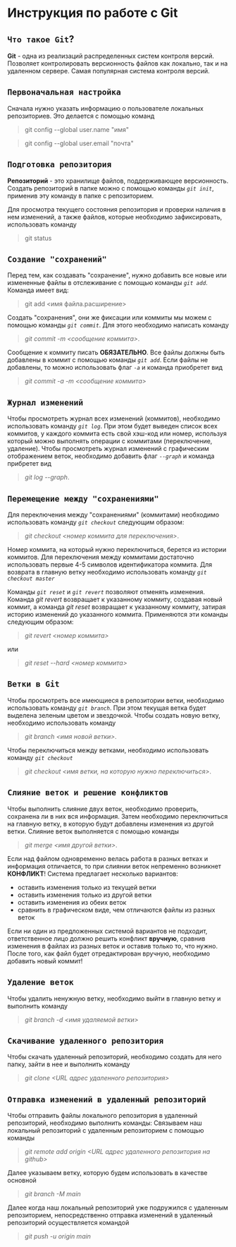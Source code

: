 # Инструкция по работе с Git

## `Что такое Git`?
**Git** - одна из реализаций распределенных систем контроля версий. Позволяет контролировать версионность файлов как локально, так и на удаленном сервере. Самая популярная система контроля версий.

## `Первоначальная настройка`
Сначала нужно указать информацию о пользователе локальных репозиториев. Это делается с помощью команд

>git config --global user.name "имя"

>git config --global user.email "почта"

## `Подготовка репозитория`
**Репозиторий** - это хранилище файлов, поддерживающее версионность. Создать репозиторий в папке можно с помощью команды *`git init`*, применив эту команду в папке с репозиторием.

Для просмотра текущего состояния репозитория и проверки наличия в нем изменений, а также файлов, которые необходимо зафиксировать, использовать команду

>git status

## `Создание "сохранений"`
Перед тем, как создавать "сохранение", нужно добавить все новые или измененные файлы в отслеживание с помощью команды *`git add`*. Команда имеет вид:
>git add <имя файла.расширение>

Создать "сохранения", они же фиксации или коммиты мы можем с помощью команды *`git commit`*. Для этого необходимо написать команду 
>*git commit -m <сообщение коммита>*. 

Сообщение к коммиту писать **ОБЯЗАТЕЛЬНО**. Все файлы должны быть добавлены в коммит с помощью команды *`git add`*. Если файлы не добавлены, то можно использовать флаг *`-а`* и команда приобретет вид 
>*git commit -а -m <сообщение коммита>*

## `Журнал изменений`
Чтобы просмотреть журнал всех изменений (коммитов), необходимо использовать команду *`git log`*. При этом будет выведен список всех коммитов, у каждого коммита есть свой хэш-код или номер, используя который можно выполнять операции с коммитами (переключение, удаление).
Чтобы просмотреть журнал изменений с графическим отображением веток, необходимо добавить флаг *`--graph`* и команда прибретет вид 
>*git log --graph*.

## `Перемещение между "сохранениями"`
Для переключения между "сохранениями" (коммитами) необходимо использовать команду *`git checkout`* следующим образом: 
>*git checkout <номер коммита для переключения>*. 

Номер коммита, на который нужно переключиться, берется из истории коммитов. Для переключения между коммитами достаточно использовать первые 4-5 символов идентификатора коммита.
Для возврата в главную ветку необходимо использовать команду *`git checkout master`*

Команды *`git reset`* и *`git revert`* позволяют отменять изменения. Команда *git revert* возвращает к указанному коммиту, создавая новый коммит, а команда *git reset* возвращает к указанному коммиту, затирая историю изменений до указанного коммита. Применяются эти команды следующим образом:
>*git revert <номер коммита>* 

или 
>*git reset --hard <номер коммита>*

## `Ветки в Git`
Чтобы просмотреть все имеющиеся в репозитории ветки, необходимо использовать команду *`git branch`*. При этом текущая ветка будет выделена зеленым цветом и звездочкой.
Чтобы создать новую ветку, необходимо использовать команду 
>*git branch <имя новой ветки>*.

Чтобы переключиться между ветками, необходимо использовать команду *`git checkout`*
>*git checkout <имя ветки, на которую нужно переключиться>*.

## `Слияние веток и решение конфликтов`
Чтобы выполнить слияние двух веток, необходимо проверить, сохранена ли в них вся информация. Затем необходимо переключиться на главную ветку, в которую будут добавлены изменения из другой ветки. Слияние веток выполняется с помощью команды 
>*git merge <имя другой ветки>*.

Если над файлом одновременно велась работа в разных ветках и информация отличается, то при слиянии веток непременно возникнет **КОНФЛИКТ**! Система предлагает несколько вариантов:

* оставить изменения только из текущей ветки
* оставить изменения только из другой ветки
* оставить изменения из обеих веток
* сравнить в графическом виде, чем отличаются файлы из разных веток

Если ни один из предложенных системой вариантов не подходит, ответственное лицо должно решить конфликт **вручную**, сравнив изменения в файлах из разных веток и оставив только то, что нужно. После того, как файл будет отредактирован вручную, необходимо добавить новый коммит!

## `Удаление веток`
Чтобы удалить ненужную ветку, необходимо выйти в главную ветку и выполнить команду 
>*git branch -d <имя удаляемой ветки>*

## `Скачивание удаленного репозитория`
Чтобы скачать удаленный репозиторий, необходимо создать для него папку, зайти в нее и выполнить команду
>*git clone <URL адрес удаленного репозитория>*

## `Отправка изменений в удаленный репозиторий`
Чтобы отправить файлы локального репозитория в удаленный репозиторий, необходимо выполнить команды:
Связываем наш локальный репозиторий с удаленным репозиторием с помощью команды
>*git remote add origin <URL адрес удаленного репозитория на github>*

Далее указываем ветку, которую будем использовать в качестве основной
>*git branch -M main*

Далее когда наш локальный репозиторий уже подружился с удаленным репозиторием, непосредственно отправка изменений в удаленный репозиторий осуществляется командой 
>*git push -u origin main*
